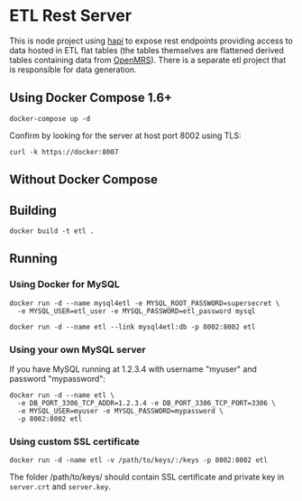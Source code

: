 ETL Rest Server
===============

This is node project using [hapi](http://hapijs.com) to expose rest endpoints providing
access to data hosted in ETL flat tables (the tables themselves are flattened derived tables 
containing data from [OpenMRS](https://openmrs.org/)). There is a separate etl project that 
is responsible for data generation.

Using Docker Compose 1.6+
-------------------------

    docker-compose up -d

Confirm by looking for the server at host port 8002 using TLS:

    curl -k https://docker:8007

Without Docker Compose
----------------------

## Building

    docker build -t etl .

## Running

### Using Docker for MySQL

    docker run -d --name mysql4etl -e MYSQL_ROOT_PASSWORD=supersecret \
      -e MYSQL_USER=etl_user -e MYSQL_PASSWORD=etl_password mysql

    docker run -d --name etl --link mysql4etl:db -p 8002:8002 etl

### Using your own MySQL server

If you have MySQL running at 1.2.3.4 with username "myuser" and password "mypassword":

    docker run -d --name etl \
      -e DB_PORT_3306_TCP_ADDR=1.2.3.4 -e DB_PORT_3306_TCP_PORT=3306 \
      -e MYSQL_USER=myuser -e MYSQL_PASSWORD=mypassword \
      -p 8002:8002 etl

### Using custom SSL certificate

    docker run -d -name etl -v /path/to/keys/:/keys -p 8002:8002 etl

The folder /path/to/keys/ should contain SSL certificate and private key in `server.crt` 
and `server.key`.